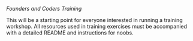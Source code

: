 *Founders and Coders Training*

This will be a starting point for everyone interested in running a training workshop. All resources used in training exercises must be accompanied with a detailed README and instructions for noobs. 